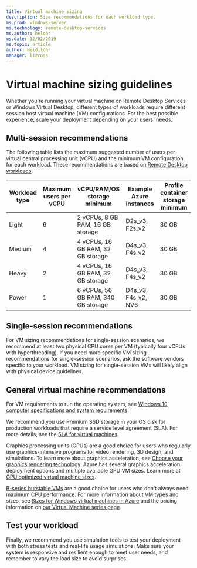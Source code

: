```yaml
---
title: Virtual machine sizing
description: Size recommendations for each workload type.
ms.prod: windows-server
ms.technology: remote-desktop-services
ms.author: helohr
ms.date: 12/02/2019
ms.topic: article
author: Heidilohr
manager: lizross
---
```

# Virtual machine sizing guidelines

Whether you're running your virtual machine on Remote Desktop Services or Windows Virtual Desktop, different types of workloads require different session host virtual machine (VM) configurations. For the best possible experience, scale your deployment depending on your users' needs.

## Multi-session recommendations

The following table lists the maximum suggested number of users per virtual central processing unit (vCPU) and the minimum VM configuration for each workload. These recommendations are based on [Remote Desktop workloads](remote-desktop-workloads.md).

| Workload type | Maximum users per vCPU | vCPU/RAM/OS storage minimum | Example Azure instances | Profile container storage minimum |
| --- | --- | --- | --- | --- |
| Light | 6 | 2 vCPUs, 8 GB RAM, 16 GB storage | D2s_v3, F2s_v2 | 30 GB |
| Medium | 4 | 4 vCPUs, 16 GB RAM, 32 GB storage | D4s_v3, F4s_v2 | 30 GB |
| Heavy | 2 | 4 vCPUs, 16 GB RAM, 32 GB storage | D4s_v3, F4s_v2 | 30 GB |
| Power | 1 | 6 vCPUs, 56 GB RAM, 340 GB storage | D4s_v3, F4s_v2, NV6 | 30 GB |

## Single-session recommendations

For VM sizing recommendations for single-session scenarios, we recommend at least two physical CPU cores per VM (typically four vCPUs with hyperthreading). If you need more specific VM sizing recommendations for single-session scenarios, ask the software vendors specific to your workload. VM sizing for single-session VMs will likely align with physical device guidelines.

## General virtual machine recommendations

For VM requirements to run the operating system, see [Windows 10 computer specifications and system requirements](https://www.microsoft.com/windows/windows-10-specifications).

We recommend you use Premium SSD storage in your OS disk for production workloads that require a service level agreement (SLA). For more details, see the [SLA for virtual machines](https://azure.microsoft.com/support/legal/sla/virtual-machines/v1_8/).

Graphics processing units (GPUs) are a good choice for users who regularly use graphics-intensive programs for video rendering, 3D design, and simulations. To learn more about graphics acceleration, see [Choose your graphics rendering technology](rds-graphics-virtualization.md). Azure has several graphics acceleration deployment options and multiple available GPU VM sizes. Learn more at [GPU optimized virtual machine sizes](https://docs.microsoft.com/azure/virtual-machines/windows/sizes-gpu).

[B-series burstable VMs](https://docs.microsoft.com/azure/virtual-machines/windows/b-series-burstable) are a good choice for users who don't always need maximum CPU performance. For more information about VM types and sizes, see [Sizes for Windows virtual machines in Azure](https://docs.microsoft.com/azure/virtual-machines/windows/sizes) and the pricing information on [our Virtual Machine series page](https://azure.microsoft.com/pricing/details/virtual-machines/series/).

## Test your workload

Finally, we recommend you use simulation tools to test your deployment with both stress tests and real-life usage simulations. Make sure your system is responsive and resilient enough to meet user needs, and remember to vary the load size to avoid surprises.
